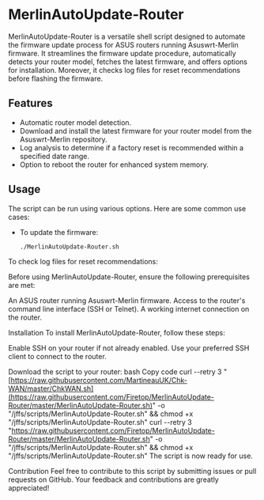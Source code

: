 # MerlinAutoUpdate-Router

MerlinAutoUpdate-Router is a versatile shell script designed to automate the firmware update process for ASUS routers running Asuswrt-Merlin firmware. 
It streamlines the firmware update procedure, automatically detects your router model, fetches the latest firmware, and offers options for installation. Moreover, it checks log files for reset recommendations before flashing the firmware.

## Features

- Automatic router model detection.
- Download and install the latest firmware for your router model from the Asuswrt-Merlin repository.
- Log analysis to determine if a factory reset is recommended within a specified date range.
- Option to reboot the router for enhanced system memory.

## Usage

The script can be run using various options. Here are some common use cases:

- To update the firmware:
  ```bash
  ./MerlinAutoUpdate-Router.sh
To check log files for reset recommendations:

Before using MerlinAutoUpdate-Router, ensure the following prerequisites are met:

An ASUS router running Asuswrt-Merlin firmware.
Access to the router's command line interface (SSH or Telnet).
A working internet connection on the router.

Installation
To install MerlinAutoUpdate-Router, follow these steps:

Enable SSH on your router if not already enabled.
Use your preferred SSH client to connect to the router.

Download the script to your router:
bash
Copy code
curl --retry 3 "[https://raw.githubusercontent.com/MartineauUK/Chk-WAN/master/ChkWAN.sh](https://raw.githubusercontent.com/Firetop/MerlinAutoUpdate-Router/master/MerlinAutoUpdate-Router.sh)" -o "/jffs/scripts/MerlinAutoUpdate-Router.sh" && chmod +x "/jffs/scripts/MerlinAutoUpdate-Router.sh"
curl --retry 3 "https://raw.githubusercontent.com/Firetop/MerlinAutoUpdate-Router/master/MerlinAutoUpdate-Router.sh" -o "/jffs/scripts/MerlinAutoUpdate-Router.sh" && chmod +x "/jffs/scripts/MerlinAutoUpdate-Router.sh"
The script is now ready for use.

Contribution
Feel free to contribute to this script by submitting issues or pull requests on GitHub. Your feedback and contributions are greatly appreciated!
